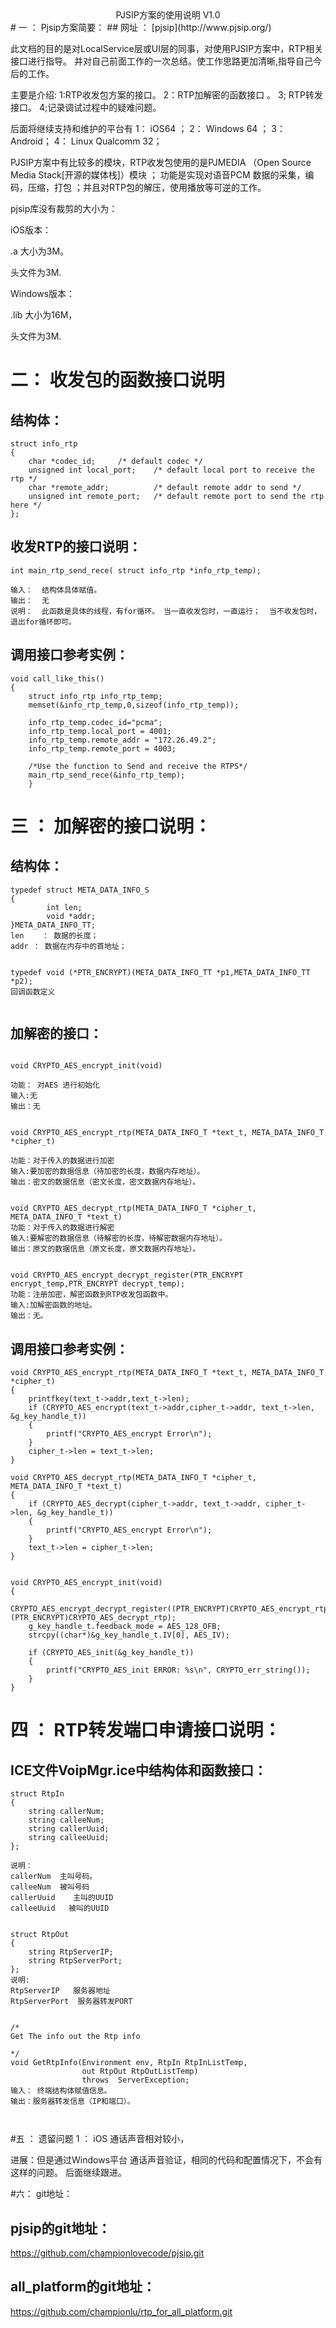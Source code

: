 <center>PJSIP方案的使用说明 V1.0</center>
#  一 ： Pjsip方案简要：
##  网址 ： [pjsip](http://www.pjsip.org/)

此文档的目的是对LocalService层或UI层的同事，对使用PJSIP方案中，RTP相关接口进行指导。 并对自己前面工作的一次总结。使工作思路更加清晰,指导自己今后的工作。

主要是介绍:   1:RTP收发包方案的接口。    2：RTP加解密的函数接口 。  3; RTP转发接口。 4;记录调试过程中的疑难问题。

后面将继续支持和维护的平台有 1： iOS64 ； 2： Windows 64 ； 3： Android； 4： Linux Qualcomm 32； 

PJSIP方案中有比较多的模块，RTP收发包使用的是PJMEDIA （Open Source Media Stack[开源的媒体栈]）模块 ； 功能是实现对语音PCM 数据的采集，编码，压缩，打包  ；并且对RTP包的解压，使用播放等可逆的工作。

pjsip库没有裁剪的大小为： 

iOS版本：

.a 大小为3M。

头文件为3M.


Windows版本：

.lib 大小为16M，

头文件为3M.
 

 



#  二： 收发包的函数接口说明


## 结构体：

```
struct info_rtp
{
    char *codec_id;		/* default codec */
    unsigned int local_port; 	/* default local port to receive the rtp */
    char *remote_addr;   		/* default remote addr to send */
    unsigned int remote_port; 	/* default remote port to send the rtp here */
};
```

## 收发RTP的接口说明：

```
int main_rtp_send_rece( struct info_rtp *info_rtp_temp);

输入：  结构体具体赋值。
输出：  无
说明：  此函数是具体的线程，有for循环。 当一直收发包时，一直运行；  当不收发包时，退出for循环即可。

```


##  调用接口参考实例：
```
void call_like_this()
{
    struct info_rtp info_rtp_temp;
    memset(&info_rtp_temp,0,sizeof(info_rtp_temp));
    
    info_rtp_temp.codec_id="pcma";
    info_rtp_temp.local_port = 4001;
    info_rtp_temp.remote_addr = "172.26.49.2";
    info_rtp_temp.remote_port = 4003;
 
    /*Use the function to Send and receive the RTPS*/
    main_rtp_send_rece(&info_rtp_temp);
    }
```
#  三 ：  加解密的接口说明：

## 结构体：

```
typedef struct META_DATA_INFO_S
{
        int len;
        void *addr;
}META_DATA_INFO_TT;
len    ： 数据的长度；
addr ： 数据在内存中的首地址；


typedef void (*PTR_ENCRYPT)(META_DATA_INFO_TT *p1,META_DATA_INFO_TT *p2);
回调函数定义


```

## 加解密的接口：

```

void CRYPTO_AES_encrypt_init(void)

功能： 对AES 进行初始化 
输入:无
输出：无


void CRYPTO_AES_encrypt_rtp(META_DATA_INFO_T *text_t, META_DATA_INFO_T *cipher_t)

功能：对于传入的数据进行加密
输入:要加密的数据信息（待加密的长度，数据内存地址）。
输出：密文的数据信息（密文长度，密文数据内存地址）。


void CRYPTO_AES_decrypt_rtp(META_DATA_INFO_T *cipher_t, META_DATA_INFO_T *text_t)
功能：对于传入的数据进行解密
输入:要解密的数据信息（待解密的长度，待解密数据内存地址）。
输出：原文的数据信息（原文长度，原文数据内存地址）。


void CRYPTO_AES_encrypt_decrypt_register(PTR_ENCRYPT encrypt_temp,PTR_ENCRYPT decrypt_temp);
功能：注册加密，解密函数到RTP收发包函数中。
输入:加解密函数的地址。
输出：无。

```

##  调用接口参考实例：

```
void CRYPTO_AES_encrypt_rtp(META_DATA_INFO_T *text_t, META_DATA_INFO_T *cipher_t)
{
    printfkey(text_t->addr,text_t->len);
	if (CRYPTO_AES_encrypt(text_t->addr,cipher_t->addr, text_t->len, &g_key_handle_t))
	{
		printf("CRYPTO_AES_encrypt Error\n");		 
	}
    cipher_t->len = text_t->len;
}

void CRYPTO_AES_decrypt_rtp(META_DATA_INFO_T *cipher_t, META_DATA_INFO_T *text_t)
{
    if (CRYPTO_AES_decrypt(cipher_t->addr, text_t->addr, cipher_t->len, &g_key_handle_t))
    {
        printf("CRYPTO_AES_encrypt Error\n");
    }
    text_t->len = cipher_t->len;
}


void CRYPTO_AES_encrypt_init(void)
{	 
	CRYPTO_AES_encrypt_decrypt_register((PTR_ENCRYPT)CRYPTO_AES_encrypt_rtp,(PTR_ENCRYPT)CRYPTO_AES_decrypt_rtp);
    g_key_handle_t.feedback_mode = AES_128_OFB;
    strcpy((char*)&g_key_handle_t.IV[0], AES_IV);

    if (CRYPTO_AES_init(&g_key_handle_t))
	{
		printf("CRYPTO_AES_init ERROR: %s\n", CRYPTO_err_string());
	}
}
```


#  四 ：  RTP转发端口申请接口说明：

##  ICE文件VoipMgr.ice中结构体和函数接口：

```
struct RtpIn
{
	string callerNum;  
	string calleeNum;
	string callerUuid;
	string calleeUuid;
};

说明：
callerNum  主叫号码。
calleeNum  被叫号码
callerUuid    主叫的UUID
calleeUuid   被叫的UUID


struct RtpOut
{
	string RtpServerIP;
	string RtpServerPort;
};
说明:
RtpServerIP   服务器地址
RtpServerPort  服务器转发PORT  
    

/*
Get The info out the Rtp info 

*/
void GetRtpInfo(Environment env, RtpIn RtpInListTemp,
				out RtpOut RtpOutListTemp)
				throws  ServerException;	
输入： 终端结构体赋值信息。
输出：服务器转发信息（IP和端口）。



```
#五 ：  遗留问题
1 ： iOS 通话声音相对较小，

进展：但是通过Windows平台 通话声音验证，相同的代码和配置情况下，不会有这样的问题。
后面继续跟进。


#六： git地址：
## pjsip的git地址：
https://github.com/championlovecode/pjsip.git

## all_platform的git地址：
https://github.com/championlu/rtp_for_all_platform.git 


